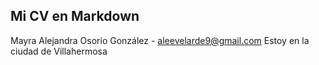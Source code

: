 ## Mi CV en Markdown

Mayra Alejandra Osorio González - aleevelarde9@gmail.com
Estoy en la ciudad de Villahermosa